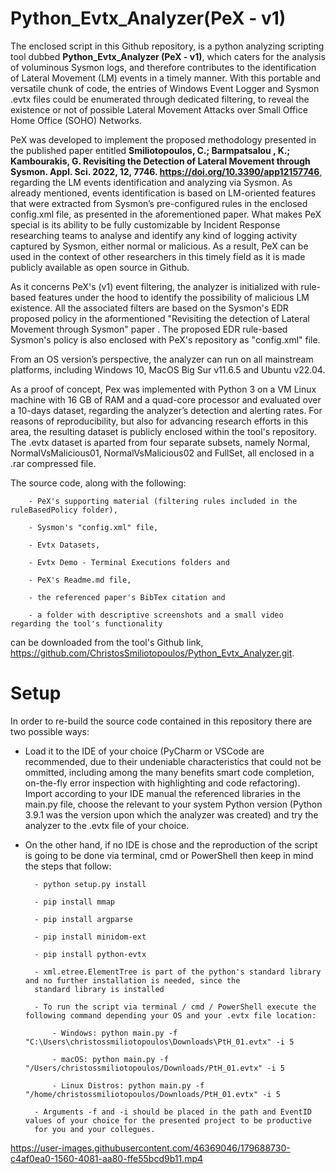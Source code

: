 # Python_Evtx_Analyzer(PeX - v1)

The enclosed script in this Github repository, is a python analyzing scripting tool dubbed **Python_Evtx_Analyzer (PeX - v1)**, which caters for the analysis of voluminous Sysmon logs, and therefore contributes to the identification of Lateral Movement (LM) events in a timely manner. With this portable and versatile chunk of code, the entries of Windows Event Logger and Sysmon .evtx files could be enumerated through dedicated filtering, to reveal the existence or not of possible Lateral Movement Attacks over Small Office Home Office (SOHO) Networks.

PeX was developed to implement the proposed methodology presented in the published paper entitled **Smiliotopoulos, C.; Barmpatsalou , K.; Kambourakis, G. Revisiting the Detection of Lateral Movement through Sysmon. Appl. Sci. 2022, 12, 7746. https://doi.org/10.3390/app12157746**, regarding the LM events identification and analyzing via Sysmon. As already mentioned, events identification is based on LM-oriented features that were extracted from Sysmon’s pre-configured rules in the enclosed config.xml file, as presented in the aforementioned paper. What makes PeX special is its ability to be fully customizable by Incident Response researching teams to analyse and identify any kind of logging activity captured by Sysmon, either normal or malicious. As a result, PeX can be used in the context of other researchers in this timely field as it is made publicly available as open source in Github.

As it concerns PeX's (v1) event filtering, the analyzer is initialized with rule-based features under the hood to identify the possibility of malicious LM existence. All the associated filters are based on the Sysmon's EDR proposed policy in the aformentioned "Revisiting the detection of Lateral Movement through Sysmon" paper . The proposed EDR rule-based Sysmon's policy is also enclosed with PeX's repository as "config.xml" file. 

From an OS version’s perspective, the analyzer can run on all mainstream platforms, including Windows 10, MacOS Big Sur v11.6.5 and Ubuntu v22.04.

As a proof of concept, Pex was implemented with Python 3 on a VM Linux machine with 16 GB of RAM and a quad-core processor and evaluated over a 10-days dataset, regarding the analyzer’s detection and alerting rates. For reasons of reproducibility, but also for advancing research efforts in this area, the resulting dataset is publicly enclosed within the tool's repository. The .evtx dataset is aparted from four separate subsets, namely Normal, NormalVsMalicious01, NormalVsMalicious02 and FullSet, all enclosed in a .rar compressed file. 

The source code, along with the following: 

		- PeX's supporting material (filtering rules included in the ruleBasedPolicy folder), 
		
		- Sysmon's "config.xml" file, 
		
		- Evtx Datasets, 
		
		- Evtx Demo - Terminal Executions folders and 
		
		- PeX's Readme.md file,

		- the referenced paper's BibTex citation and 

		- a folder with descriptive screenshots and a small video regarding the tool's functionality

can be downloaded from the tool's Github link, https://github.com/ChristosSmiliotopoulos/Python_Evtx_Analyzer.git.

# Setup 

In order to re-build the source code contained in this repository there are two possible ways:

- Load it to the IDE of your choice (PyCharm or VSCode are recommended, due to their undeniable characteristics that could not be
ommitted, including among the many benefits smart code completion, on-the-fly error inspection with highlighting and 
code refactoring). Import according to your IDE manual the referenced libraries in the main.py file, choose the relevant
to your system Python version (Python 3.9.1 was the version upon which the analyzer was created) and try the analyzer to the 
.evtx file of your choice.

- On the other hand, if no IDE is chose and the reproduction of the script is going to be done via terminal, cmd or 
PowerShell then keep in mind the steps that follow:
		
		- python setup.py install
		
		- pip install mmap
		
		- pip install argparse
				
		- pip install minidom-ext
		
		- pip install python-evtx
		
		- xml.etree.ElementTree is part of the python's standard library and no further installation is needed, since the 
		standard library is installed
		
		- To run the script via terminal / cmd / PowerShell execute the following command depending your OS and your .evtx file location:
		
			- Windows: python main.py -f "C:\Users\christossmiliotopoulos\Downloads\PtH_01.evtx" -i 5
			
			- macOS: python main.py -f "/Users/christossmiliotopoulos/Downloads/PtH_01.evtx" -i 5
			
			- Linux Distros: python main.py -f "/home/christossmiliotopoulos/Downloads/PtH_01.evtx" -i 5
			
		- Arguments -f and -i should be placed in the path and EventID values of your choice for the presented project to be productive 
		for you and your collegues. 


https://user-images.githubusercontent.com/46369046/179688730-c4af0ea0-1560-4081-aa80-ffe55bcd9b11.mp4
